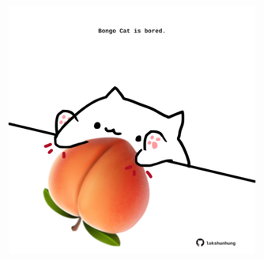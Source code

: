 <!-- built at 10/07/2024, 14:00:40 UTC -->
<p align="center">
  <img width="500" height="500" src="./ReadmeImage.svg">
</p>
